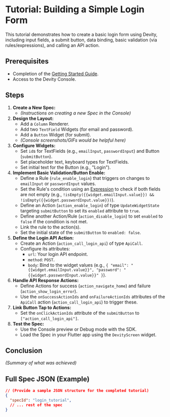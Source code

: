 # Tutorial: Building a Simple Login Form

This tutorial demonstrates how to create a basic login form using Devity, including input fields, a submit button, data binding, basic validation (via rules/expressions), and calling an API action.

## Prerequisites

*   Completion of the [Getting Started Guide](../getting-started/flutter_sdk.md).
*   Access to the Devity Console.

## Steps

1.  **Create a New Spec:**
    *   *(Instructions on creating a new Spec in the Console)*
2.  **Design the Layout:**
    *   Add a `Column` Renderer.
    *   Add two `TextField` Widgets (for email and password).
    *   Add a `Button` Widget (for submit).
    *   *(Console screenshots/GIFs would be helpful here)*
3.  **Configure Widgets:**
    *   Set `id`s for TextFields (e.g., `emailInput`, `passwordInput`) and Button (`submitButton`).
    *   Set placeholder text, keyboard types for TextFields.
    *   Set initial text for the Button (e.g., "Login").
4.  **Implement Basic Validation/Button Enable:**
    *   Define a Rule (`rule_enable_login`) that triggers on changes to `emailInput` or `passwordInput` values.
    *   Set the Rule's condition using an [Expression](../core-concepts/expressions.md) to check if both fields are not empty (e.g., `!isEmpty({{widget.emailInput.value}}) && !isEmpty({{widget.passwordInput.value}})`).
    *   Define an Action (`action_enable_login`) of type `UpdateWidgetState` targeting `submitButton` to set its `enabled` attribute to `true`.
    *   Define another Action/Rule (`action_disable_login`) to set `enabled` to `false` if the condition is not met.
    *   Link the rule to the action(s).
    *   Set the initial state of the `submitButton` to `enabled: false`.
5.  **Define the Login API Action:**
    *   Create an Action (`action_call_login_api`) of type `ApiCall`.
    *   Configure its attributes:
        *   `url`: Your login API endpoint.
        *   `method`: `POST`.
        *   `body`: Bind to the widget values (e.g., `{ "email": "{{widget.emailInput.value}}", "password": "{{widget.passwordInput.value}}" }`).
6.  **Handle API Response Actions:**
    *   Define Actions for success (`action_navigate_home`) and failure (`action_show_login_error`).
    *   Use the `onSuccessActionIds` and `onFailureActionIds` attributes of the `ApiCall` action (`action_call_login_api`) to trigger these.
7.  **Link Button Tap to Actions:**
    *   Set the `onClickActionIds` attribute of the `submitButton` to `["action_call_login_api"]`.
8.  **Test the Spec:**
    *   Use the Console preview or Debug mode with the SDK.
    *   Load the Spec in your Flutter app using the `DevityScreen` widget.

## Conclusion

*(Summary of what was achieved)*

## Full Spec JSON (Example)

```json
// (Provide a sample JSON structure for the completed tutorial)
{
  "specId": "login_tutorial",
  // ... rest of the spec
}
``` 